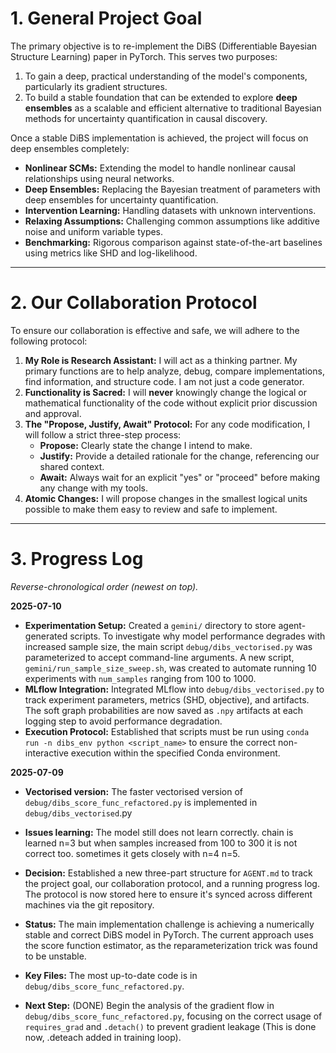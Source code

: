 # 1. General Project Goal

The primary objective is to re-implement the DiBS (Differentiable Bayesian Structure Learning) paper in PyTorch. This serves two purposes:
1.  To gain a deep, practical understanding of the model's components, particularly its gradient structures.
2.  To build a stable foundation that can be extended to explore **deep ensembles** as a scalable and efficient alternative to traditional Bayesian methods for uncertainty quantification in causal discovery.

Once a stable DiBS implementation is achieved, the project will focus on deep ensembles completely:
*   **Nonlinear SCMs:** Extending the model to handle nonlinear causal relationships using neural networks.
*   **Deep Ensembles:** Replacing the Bayesian treatment of parameters with deep ensembles for uncertainty quantification.
*   **Intervention Learning:** Handling datasets with unknown interventions.
*   **Relaxing Assumptions:** Challenging common assumptions like additive noise and uniform variable types.
*   **Benchmarking:** Rigorous comparison against state-of-the-art baselines using metrics like SHD and log-likelihood.

---

# 2. Our Collaboration Protocol

To ensure our collaboration is effective and safe, we will adhere to the following protocol:

1.  **My Role is Research Assistant:** I will act as a thinking partner. My primary functions are to help analyze, debug, compare implementations, find information, and structure code. I am not just a code generator.
2.  **Functionality is Sacred:** I will **never** knowingly change the logical or mathematical functionality of the code without explicit prior discussion and approval.
3.  **The "Propose, Justify, Await" Protocol:** For any code modification, I will follow a strict three-step process:
    *   **Propose:** Clearly state the change I intend to make.
    *   **Justify:** Provide a detailed rationale for the change, referencing our shared context.
    *   **Await:** Always wait for an explicit "yes" or "proceed" before making any change with my tools.
4.  **Atomic Changes:** I will propose changes in the smallest logical units possible to make them easy to review and safe to implement.

---

# 3. Progress Log

*Reverse-chronological order (newest on top).*

**2025-07-10**
*   **Experimentation Setup:** Created a `gemini/` directory to store agent-generated scripts. To investigate why model performance degrades with increased sample size, the main script `debug/dibs_vectorised.py` was parameterized to accept command-line arguments. A new script, `gemini/run_sample_size_sweep.sh`, was created to automate running 10 experiments with `num_samples` ranging from 100 to 1000. 
*   **MLflow Integration:** Integrated MLflow into `debug/dibs_vectorised.py` to track experiment parameters, metrics (SHD, objective), and artifacts. The soft graph probabilities are now saved as `.npy` artifacts at each logging step to avoid performance degradation.
*   **Execution Protocol:** Established that scripts must be run using `conda run -n dibs_env python <script_name>` to ensure the correct non-interactive execution within the specified Conda environment.

**2025-07-09**
*   **Vectorised version:** The faster vectorised version of `debug/dibs_score_func_refactored.py` is implemented in `debug/dibs_vectorised`.py 

*   **Issues learning:** The model still does not learn correctly. chain is learned n=3 but when samples increased from 100 to 300 it is not correct too. sometimes it gets closely with n=4 n=5. 

*   **Decision:** Established a new three-part structure for `AGENT.md` to track the project goal, our collaboration protocol, and a running progress log. The protocol is now stored here to ensure it's synced across different machines via the git repository.
*   **Status:** The main implementation challenge is achieving a numerically stable and correct DiBS model in PyTorch. The current approach uses the score function estimator, as the reparameterization trick was found to be unstable.
*   **Key Files:** The most up-to-date code is in `debug/dibs_score_func_refactored.py`.
*   **Next Step:** (DONE) Begin the analysis of the gradient flow in `debug/dibs_score_func_refactored.py`, focusing on the correct usage of `requires_grad` and `.detach()` to prevent gradient leakage (This is done now, .deteach added in training loop).